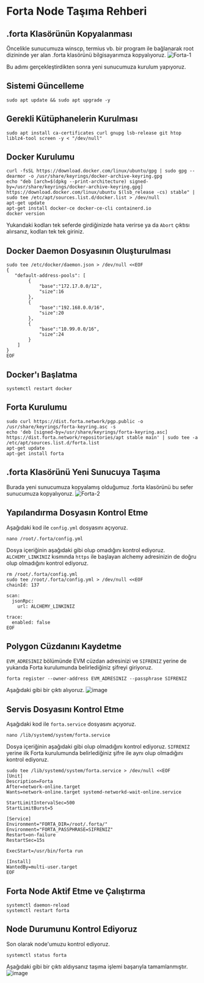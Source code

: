 # Forta Node Taşıma Rehberi

## .forta Klasörünün Kopyalanması
Öncelikle sunucumuza winscp, termius vb. bir program ile bağlanarak root dizininde yer alan .forta klasörünü bilgisayarımıza kopyalıyoruz.
![Forta-1](https://user-images.githubusercontent.com/102043225/182578611-8058f518-0ade-4846-866c-dfcdacba326c.JPG)

Bu adımı gerçekleştirdikten sonra yeni sunucumuza kurulum yapıyoruz.

## Sistemi Güncelleme
```shell
sudo apt update && sudo apt upgrade -y
```

## Gerekli Kütüphanelerin Kurulması
```shell
sudo apt install ca-certificates curl gnupg lsb-release git htop liblz4-tool screen -y < "/dev/null"
```
## Docker Kurulumu
```shell
curl -fsSL https://download.docker.com/linux/ubuntu/gpg | sudo gpg --dearmor -o /usr/share/keyrings/docker-archive-keyring.gpg
echo "deb [arch=$(dpkg --print-architecture) signed-by=/usr/share/keyrings/docker-archive-keyring.gpg] https://download.docker.com/linux/ubuntu $(lsb_release -cs) stable" | sudo tee /etc/apt/sources.list.d/docker.list > /dev/null
apt-get update
apt-get install docker-ce docker-ce-cli containerd.io
docker version
```
Yukarıdaki kodları tek seferde girdiğinizde hata verirse ya da `Abort` çıktısı alırsanız, kodları tek tek giriniz.

## Docker Daemon Dosyasının Oluşturulması
```shell
sudo tee /etc/docker/daemon.json > /dev/null <<EOF
{
   "default-address-pools": [
        {
            "base":"172.17.0.0/12",
            "size":16
        },
        {
            "base":"192.168.0.0/16",
            "size":20
        },
        {
            "base":"10.99.0.0/16",
            "size":24
        }
    ]
}
EOF
```

## Docker'ı Başlatma
```shell
systemctl restart docker
```

## Forta Kurulumu

```shell
sudo curl https://dist.forta.network/pgp.public -o /usr/share/keyrings/forta-keyring.asc -s
echo 'deb [signed-by=/usr/share/keyrings/forta-keyring.asc] https://dist.forta.network/repositories/apt stable main' | sudo tee -a /etc/apt/sources.list.d/forta.list
apt-get update
apt-get install forta
```

## .forta Klasörünü Yeni Sunucuya Taşıma
Burada yeni sunucumuza kopyalamış olduğumuz .forta klasörünü bu sefer sunucumuza kopyalıyoruz.
![Forta-2](https://user-images.githubusercontent.com/102043225/182584248-0004ccac-10f5-4362-b254-5f45c4bb5cdc.JPG)

## Yapılandırma Dosyasın Kontrol Etme
Aşağıdaki kod ile `config.yml` dosyasını açıyoruz.
```shell
nano /root/.forta/config.yml
```
Dosya içeriğinin aşağıdaki gibi olup omadığını kontrol ediyoruz. `ALCHEMY_LINKINIZ` kısmında `https` ile başlayan alchemy adresinizin de doğru olup olmadığını kontrol ediyoruz.
```shell
rm /root/.forta/config.yml
sudo tee /root/.forta/config.yml > /dev/null <<EOF
chainId: 137

scan:
  jsonRpc:
    url: ALCHEMY_LINKINIZ

trace:
  enabled: false
EOF
```

## Polygon Cüzdanını Kaydetme
`EVM_ADRESINIZ` bölümünde EVM cüzdan adresinizi ve `SIFRENIZ` yerine de yukarıda Forta kurulumunda belirlediğiniz şifreyi giriyoruz.
```shell
forta register --owner-address EVM_ADRESINIZ --passphrase SIFRENIZ
```
Aşağıdaki gibi bir çıktı alıyoruz.
![image](https://user-images.githubusercontent.com/102043225/182584948-caf830f9-2640-4fdc-b48c-7a78c0026bf6.png)

## Servis Dosyasını Kontrol Etme
Aşağıdaki kod ile `forta.service` dosyasını açıyoruz.
```shell
nano /lib/systemd/system/forta.service
```
Dosya içeriğinin aşağıdaki gibi olup olmadığını kontrol ediyoruz.
`SIFRENIZ` yerine ilk Forta kurulumunda belirlediğiniz şifre ile aynı olup olmadığını kontrol ediyoruz.
```shell
sudo tee /lib/systemd/system/forta.service > /dev/null <<EOF
[Unit]
Description=Forta
After=network-online.target
Wants=network-online.target systemd-networkd-wait-online.service

StartLimitIntervalSec=500
StartLimitBurst=5

[Service]
Environment="FORTA_DIR=/root/.forta/"
Environment="FORTA_PASSPHRASE=SIFRENIZ"
Restart=on-failure
RestartSec=15s

ExecStart=/usr/bin/forta run

[Install]
WantedBy=multi-user.target
EOF
```

## Forta Node Aktif Etme ve Çalıştırma
```shell
systemctl daemon-reload
systemctl restart forta
```

## Node Durumunu Kontrol Ediyoruz
Son olarak node'umuzu kontrol ediyoruz.
```shell
systemctl status forta
```
Aşağıdaki gibi bir çıktı aldıysanız taşıma işlemi başarıyla tamamlanmıştır.
![image](https://user-images.githubusercontent.com/102043225/182585653-59ac6778-3aa6-4f23-a46c-842da4bf6581.png)


